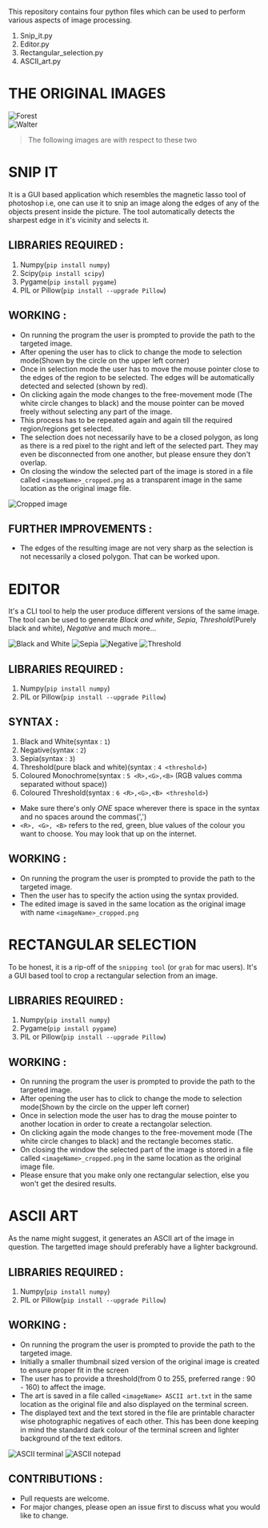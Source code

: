 This repository contains four python files which can be used to perform various aspects of image processing.
1. Snip_it.py
2. Editor.py
3. Rectangular_selection.py
4. ASCII_art.py



# THE ORIGINAL IMAGES
![Forest](/Images/Original.jpeg)      
![Walter](/Images/Walter.JPG)
> The following images are with respect to these two


# SNIP IT
It is a GUI based application which resembles the magnetic lasso tool of photoshop i.e, one can use it to snip an image along the edges of any of the objects present inside the picture. The tool automatically detects the sharpest edge in it's vicinity and selects it.

## LIBRARIES REQUIRED :
 1. Numpy(`pip install numpy`)
 2. Scipy(`pip install scipy`)
 3. Pygame(`pip install pygame`)
 4. PIL or Pillow(`pip install --upgrade Pillow`)

## WORKING :
 - On running the program the user is prompted to provide the path to the targeted image.
 - After opening the user has to click to change the mode to selection mode(Shown by the circle on the upper left corner)
 - Once in selection mode the user has to move the mouse pointer close to the edges of the region to be selected. The edges will be automatically detected and selected (shown by red).
 - On clicking again the mode changes to the free-movement mode (The white circle changes to black) and the mouse pointer can be moved freely without selecting any part of the image.
 - This process has to be repeated again and again till the required region/regions get selected.
 - The selection does not necessarily have to be a closed polygon, as long as there is a red pixel to the right and left of the selected part. They may even be disconnected from one another, but please ensure they don't overlap.
 - On closing the window the selected part of the image is stored in a file called `<imageName>_cropped.png` as a transparent image in the same location as the original image file.

 ![Cropped image](/Images/Walter_transparent.png)

## FURTHER IMPROVEMENTS :
- The edges of the resulting image are not very sharp as the selection is not necessarily a closed polygon. That can be worked upon.



# EDITOR
It's a CLI tool to help the user produce different versions of the same image. The tool can be used to generate _Black and white_, _Sepia_, _Threshold_(Purely black and white), _Negative_ and much more...

![Black and White](/Images/Black_and_white.png) ![Sepia](/Images/Sepia.png) ![Negative](/Images/Negative.png) ![Threshold](/Images/threshold.png)

## LIBRARIES REQUIRED :
1. Numpy(`pip install numpy`)
2. PIL or Pillow(`pip install --upgrade Pillow`)

## SYNTAX :
1. Black and White(syntax : `1`)
2. Negative(syntax : `2`)
3. Sepia(syntax : `3`)
4. Threshold(pure black and white)(syntax : `4 <threshold>`)
5. Coloured Monochrome(syntax : `5 <R>,<G>,<B>` (RGB values comma separated without space))
6. Coloured Threshold(syntax : `6 <R>,<G>,<B> <threshold>`)
- Make sure there's only *ONE* space wherever there is space in the syntax and no spaces around the commas(',')
- `<R>, <G>, <B>` refers to the red, green, blue values of the colour you want to choose. You may look that up on the internet.

## WORKING :
 - On running the program the user is prompted to provide the path to the targeted image.
 - Then the user has to specify the action using the syntax provided.
 - The edited image is saved in the same location as the original image with name `<imageName>_cropped.png`



# RECTANGULAR SELECTION
 To be honest, it is a rip-off of the `snipping tool` (or `grab` for mac users). It's a GUI based tool to crop a rectangular selection from an image.

## LIBRARIES REQUIRED :
 1. Numpy(`pip install numpy`)
 2. Pygame(`pip install pygame`)
 3. PIL or Pillow(`pip install --upgrade Pillow`)

## WORKING :
  - On running the program the user is prompted to provide the path to the targeted image.
  - After opening the user has to click to change the mode to selection mode(Shown by the circle on the upper left corner)
  - Once in selection mode the user has to drag the mouse pointer to another location in order to create a rectangolar selection.
  - On clicking again the mode changes to the free-movement mode (The white circle changes to black) and the rectangle becomes static.
  - On closing the window the selected part of the image is stored in a file called `<imageName>_cropped.png` in the same location as the original image file.
  - Please ensure that you make only one rectangular selection, else you won't get the desired results.



# ASCII ART
 As the name might suggest, it generates an ASCII art of the image in question. The targetted image should preferably have a lighter background.

## LIBRARIES REQUIRED :
 1. Numpy(`pip install numpy`)
 2. PIL or Pillow(`pip install --upgrade Pillow`)

## WORKING :
  - On running the program the user is prompted to provide the path to the targeted image.
  - Initially a smaller thumbnail sized version of the original image is created to ensure proper fit in the screen
  - The user has to provide a threshold(from 0 to 255, preferred range : 90 - 160) to affect the image.
  - The art is saved in a file called `<imageName> ASCII art.txt` in the same location as the original file and also displayed on the terminal screen.
  - The displayed text and the text stored in the file are printable character wise photographic negatives of each other. This has been done keeping in mind the standard dark colour of the terminal screen and lighter background of the text editors.

![ASCII terminal](/Images/Walter_ASCII.JPG)   ![ASCII notepad](/Images/Walter_text.JPG)

## CONTRIBUTIONS :
- Pull requests are welcome.
- For major changes, please open an issue first to discuss what you would like to change.

